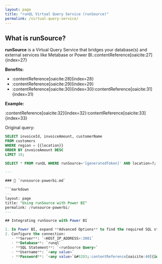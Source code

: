 ```yaml
---
layout: page
title: "runQL Virtual Query Service (runSource)"
permalink: /virtual-query-service/
---
```


## What is runSource?

**runSource** is a Virtual Query Service that bridges your database(s) and external services like Metabase or Power BI.&#8203;:contentReference[oaicite:27]{index=27}

**Benefits:**

- :contentReference[oaicite:28]{index=28}
- :contentReference[oaicite:29]{index=29}
- :contentReference[oaicite:30]{index=30}&#8203;:contentReference[oaicite:31]{index=31}

**Example:**

:contentReference[oaicite:32]{index=32}&#8203;:contentReference[oaicite:33]{index=33}

Original query:

```sql
SELECT invoiceId, invoiceAmount, customerName
FROM customers
WHERE region = {{location}}
ORDER BY invoiceAmount DESC
LIMIT 10;

SELECT * FROM runQL WHERE runSource='[generatedToken]' AND location=?;

---

### 📁 `runsource-powerbi.md`

```markdown
---
layout: page
title: "Using runSource with Power BI"
permalink: /runsource-powerbi/
---

## Integrating runSource with Power BI

1. In Power BI, expand **Advanced Options** to find the required SQL statement.
2. Configure the connection:
   - **Server**: `<HOST_IP_ADDRESS>:3001`
   - **Database**: `runql`
   - **SQL Statement**: `<runSource Query>`
   - **Username**: `<any value>`
   - **Password**: `<any value>`&#8203;:contentReference[oaicite:40]{index=40}
